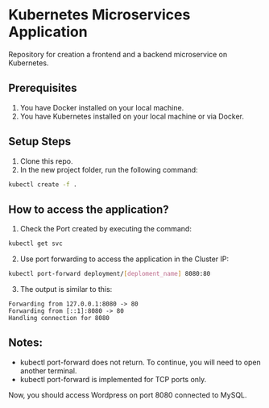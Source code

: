 # Kubernetes Microservices Application
Repository for creation a frontend and a backend microservice on Kubernetes.



## Prerequisites
1. You have Docker installed on your local machine.
2. You have Kubernetes installed on your local machine or via Docker.



## Setup Steps
1. Clone this repo.
2. In the new project folder, run the following command:
```sh
kubectl create -f .
```



## How to access the application?
1. Check the Port created by executing the command:
```sh
kubectl get svc
```
2. Use port forwarding to access the application in the Cluster IP:
```sh
kubectl port-forward deployment/[deploment_name] 8080:80
```
3. The output is similar to this:
```
Forwarding from 127.0.0.1:8080 -> 80
Forwarding from [::1]:8080 -> 80
Handling connection for 8080
```




## Notes:
   - kubectl port-forward does not return. To continue, you will need to open another terminal.
   - kubectl port-forward is implemented for TCP ports only.


Now, you should access Wordpress on port 8080 connected to MySQL.
